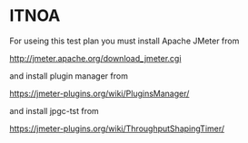 # ITNOA

For useing this test plan you must install Apache JMeter from

http://jmeter.apache.org/download_jmeter.cgi

and install plugin manager from

https://jmeter-plugins.org/wiki/PluginsManager/

and install jpgc-tst from

https://jmeter-plugins.org/wiki/ThroughputShapingTimer/